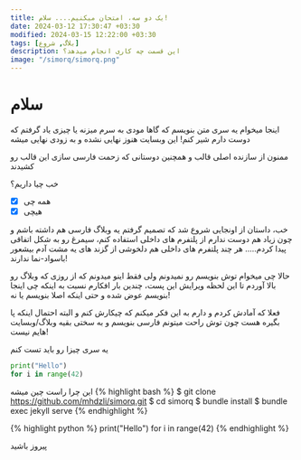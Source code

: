 ```yaml
---
title: یک دو سه، امتحان میکنیم.... سلام!
date: 2024-03-12 17:30:47 +03:30
modified: 2024-03-15 12:22:00 +03:30
tags: [بلاگ, شروع]
description: این قسمت چه کاری انجام میدهد؟
image: "/simorq/simorq.png"
---
```




# سلام

اینجا میخوام یه سری متن بنویسم که گاها مودی به سرم میزنه یا چیزی یاد گرفتم که دوست دارم شیر کنم!
این وبسایت هنوز نهایی نشده و به زودی نهایی میشه

ممنون از سازنده اصلی قالب و همچنین دوستانی که زحمت فارسی سازی این قالب رو کشیدند


خب چیا داریم؟

- [x] همه چی
- [x] هیچی

خب، داستان از اونجایی شروع شد که تصمیم گرفتم یه وبلاگ فارسی هم داشته باشم و چون زیاد هم دوست ندارم از پلتفرم های داخلی استفاده کنم، سیمرغ رو به شکل اتفاقی پیدا کردم..... هر چند پلتفرم های داخلی هم دلخوشی از گزند های یه مشت آدم بیشعور باسواد-نما ندارند!

حالا چی میخوام توش بنویسم رو نمیدونم ولی فقط اینو میدونم که از روزی که وبلاگ رو بالا آوردم تا این لحظه ویرایش این پست، چندین بار افکارم نسبت به اینکه چی اینجا بنویسم عوض شده و حتی اینکه اصلا بنویسم یا نه!

فعلا که آمادش کردم و دارم به این فکر میکنم که چیکارش کنم و البته احتمال اینکه پا بگیره هست چون توش راحت میتونم فارسی بنویسم و به سختی بقیه وبلاگ/وبسایت هایم نیست!

یه سری چیزا رو باید تست کنم
```python
print("Hello")
for i in range(42)
```

این چرا راست چین میشه
{% highlight bash %} $ git clone https://github.com/mhdzli/simorq.git $ cd simorq $ bundle install $ bundle exec jekyll serve {% endhighlight %} 

{% highlight python %} print("Hello")
for i in range(42) {% endhighlight %} 

پیروز باشید
